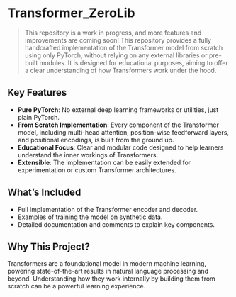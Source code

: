 # Transformer_ZeroLib
> This repository is a work in progress, and more features and improvements are coming soon!
This repository provides a fully handcrafted implementation of the Transformer model from scratch using only PyTorch, without relying on any external libraries or pre-built modules. It is designed for educational purposes, aiming to offer a clear understanding of how Transformers work under the hood.

##  Key Features
- **Pure PyTorch**: No external deep learning frameworks or utilities, just plain PyTorch.
- **From Scratch Implementation**: Every component of the Transformer model, including multi-head attention, position-wise feedforward layers, and positional encodings, is built from the ground up.
- **Educational Focus**: Clear and modular code designed to help learners understand the inner workings of Transformers.
- **Extensible**: The implementation can be easily extended for experimentation or custom Transformer architectures.

## What’s Included
- Full implementation of the Transformer encoder and decoder.
- Examples of training the model on synthetic data.
- Detailed documentation and comments to explain key components.

## Why This Project?
Transformers are a foundational model in modern machine learning, powering state-of-the-art results in natural language processing and beyond. Understanding how they work internally by building them from scratch can be a powerful learning experience.

